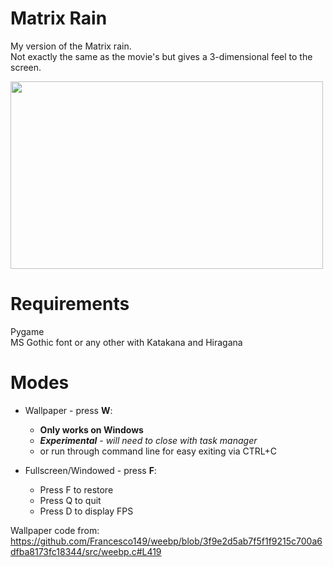 # Matrix Rain
My version of the Matrix rain.   
Not exactly the same as the movie's but gives a 3-dimensional feel to the screen. 

<img src="https://user-images.githubusercontent.com/38061493/161663364-e426b20b-8d65-4262-af99-498488a373a3.png" width="500" height="300">

# Requirements
Pygame  
MS Gothic font or any other with Katakana and Hiragana  

# Modes
- Wallpaper - press **W**:
  * **Only works on Windows**
  * ***Experimental** - will need to close with task manager*
  * or run through command line for easy exiting via CTRL+C


- Fullscreen/Windowed - press **F**:
  * Press F to restore
  * Press Q to quit
  * Press D to display FPS
  
Wallpaper code from: https://github.com/Francesco149/weebp/blob/3f9e2d5ab7f5f1f9215c700a6dfba8173fc18344/src/weebp.c#L419
